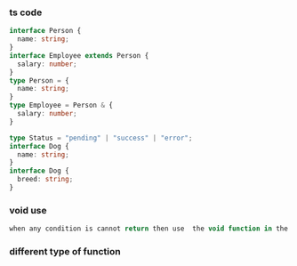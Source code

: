 ### ts code
```ts
interface Person {
  name: string;
}
interface Employee extends Person {
  salary: number;
}
type Person = {
  name: string;
}
type Employee = Person & {
  salary: number;
}

type Status = "pending" | "success" | "error";
interface Dog {     
  name: string;
}
interface Dog {
  breed: string;
}

```
### void use
```ts
when any condition is cannot return then use  the void function in the typescript  
```
### different type of function 
